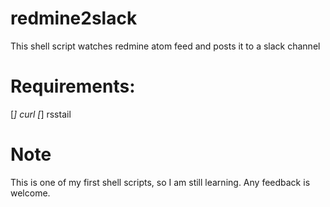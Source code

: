 # redmine2slack
This shell script watches redmine atom feed and posts it to a slack channel

# Requirements:
[*] curl
[*] rsstail

# Note
This is one of my first shell scripts, so I am still learning. Any feedback is welcome.
